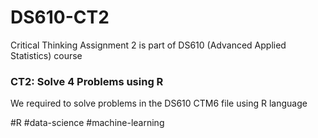 # DS610-CT2
Critical Thinking Assignment 2 is part of DS610 (Advanced Applied Statistics) course

### CT2: Solve 4 Problems using R

We required to solve problems in the DS610 CTM6 file using R language

#R #data-science #machine-learning
